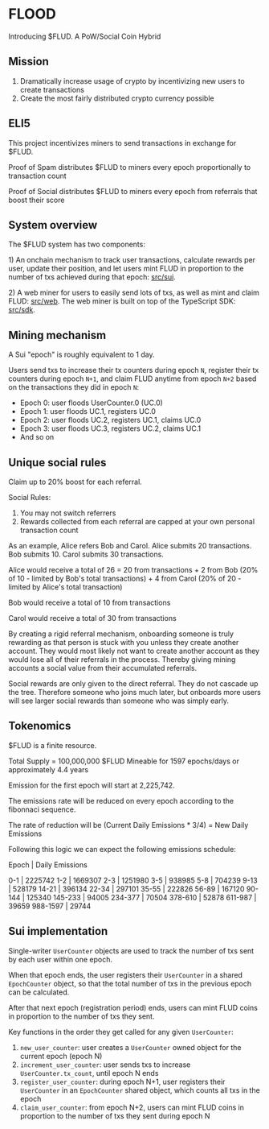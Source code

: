 # FLOOD

Introducing $FLUD. A PoW/Social Coin Hybrid

## Mission

1. Dramatically increase usage of crypto by incentivizing new users to create transactions
2. Create the most fairly distributed crypto currency possible

## ELI5

This project incentivizes miners to send transactions in exchange for $FLUD.

Proof of Spam distributes $FLUD to miners every epoch proportionally to transaction count

Proof of Social distributes $FLUD to miners every epoch from referrals that boost their score

## System overview

The $FLUD system has two components:

1\) An onchain mechanism to track user transactions, calculate rewards per user, update their position, and let users mint FLUD in proportion to the number of txs achieved during that epoch: [src/sui](./src/sui).

2\) A web miner for users to easily send lots of txs, as well as mint and claim FLUD: [src/web](./src/web). The web miner is built on top of the TypeScript SDK: [src/sdk](./src/sdk).

## Mining mechanism

A Sui "epoch" is roughly equivalent to 1 day.

Users send txs to increase their tx counters during epoch `N`, register their tx counters during epoch `N+1`, and claim FLUD anytime from epoch `N+2` based on the transactions they did in epoch `N`:

- Epoch 0: user floods UserCounter.0 (UC.0)
- Epoch 1: user floods UC.1, registers UC.0
- Epoch 2: user floods UC.2, registers UC.1, claims UC.0
- Epoch 3: user floods UC.3, registers UC.2, claims UC.1
- And so on

## Unique social rules

Claim up to 20% boost for each referral.

Social Rules:

1. You may not switch referrers
2. Rewards collected from each referral are capped at your own personal transaction count

As an example, Alice refers Bob and Carol. Alice submits 20 transactions. Bob submits 10. Carol submits 30 transactions.

Alice would receive a total of 26 = 20 from transactions + 2 from Bob (20% of 10 - limited by Bob's total transactions) + 4 from Carol (20% of 20 - limited by Alice's total transaction)

Bob would receive a total of 10 from transactions

Carol would receive a total of 30 from transactions

By creating a rigid referral mechanism, onboarding someone is truly rewarding as that person is stuck with you unless they create another account. They would most likely not want to create another account as they would lose all of their referrals in the process. Thereby giving mining accounts a social value from their accumulated referrals.

Social rewards are only given to the direct referral. They do not cascade up the tree. Therefore someone who joins much later, but onboards more users will see larger social rewards than someone who was simply early.

## Tokenomics

$FLUD is a finite resource.

Total Supply = 100,000,000 $FLUD
Mineable for 1597 epochs/days or approximately 4.4 years

Emission for the first epoch will start at 2,225,742.

The emissions rate will be reduced on every epoch according to the fibonnaci sequence.

The rate of reduction will be (Current Daily Emissions \* 3/4) = New Daily Emissions

Following this logic we can expect the following emissions schedule:

Epoch | Daily Emissions

0-1 | 2225742
1-2 | 1669307
2-3 | 1251980
3-5 | 938985
5-8 | 704239
9-13 | 528179
14-21 | 396134
22-34 | 297101
35-55 | 222826
56-89 | 167120
90-144 | 125340
145-233 | 94005
234-377 | 70504
378-610 | 52878
611-987 | 39659
988-1597 | 29744

## Sui implementation

Single-writer `UserCounter` objects are used to track the number of txs sent by each user within one epoch.

When that epoch ends, the user registers their `UserCounter` in a shared `EpochCounter` object, so that the total number of txs in the previous epoch can be calculated.

After that next epoch (registration period) ends, users can mint FLUD coins in proportion to the number of txs they sent.

Key functions in the order they get called for any given `UserCounter`:

1. `new_user_counter`: user creates a `UserCounter` owned object for the current epoch (epoch N)
2. `increment_user_counter`: user sends txs to increase `UserCounter.tx_count`, until epoch N ends
3. `register_user_counter`: during epoch N+1, user registers their `UserCounter` in an `EpochCounter` shared object, which counts all txs in the epoch
4. `claim_user_counter`: from epoch N+2, users can mint FLUD coins in proportion to the number of txs they sent during epoch N
